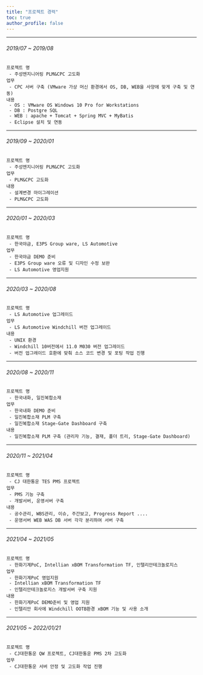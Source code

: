 ```yaml
---
title: "프로젝트 경력"
toc: true
author_profile: false
---
```

------

###### 2019/07 ~ 2019/08

```
프로젝트 명
 - 주성엔지니어링 PLM&CPC 고도화
업무
 - CPC 서버 구축 (VMware 가상 머신 환경에서 OS, DB, WEB을 사양에 맞게 구축 및 연동)
내용
 - OS : VMware OS Windows 10 Pro for Workstations
 - DB : Postgre SQL
 - WEB : apache + Tomcat + Spring MVC + MyBatis
 - Eclipse 설치 및 연동
```

------

###### 2019/09 ~ 2020/01

```
프로젝트 명
 - 주성엔지니어링 PLM&CPC 고도화
업무
 - PLM&CPC 고도화
내용
 - 설계변경 마이그레이션
 - PLM&CPC 고도화
```

------

###### 2020/01 ~ 2020/03

```
프로젝트 명
 - 한국야금, E3PS Group ware, LS Automotive
업무
 - 한국야금 DEMO 준비
 - E3PS Group ware 오류 및 디자인 수정 보완
 - LS Automotive 영업지원
```

------

###### 2020/03 ~ 2020/08

```
프로젝트 명
 - LS Automotive 업그레이드
업무
 - LS Automotive Windchill 버전 업그레이드
내용
 - UNIX 환경
 - Windchill 10버전에서 11.0 M030 버전 업그레이드
 - 버전 업그레이드 호환에 맞춰 소스 코드 변경 및 포팅 작업 진행
```

------

###### 2020/08 ~ 2020/11

```
프로젝트 명
 - 한국내화, 일진복합소재
업무
 - 한국내화 DEMO 준비
 - 일진복합소재 PLM 구축
 - 일진복합소재 Stage-Gate Dashboard 구축
내용
 - 일진복합소재 PLM 구축 (관리자 기능, 결재, 폴더 트리, Stage-Gate Dashboard)
```

------

###### 2020/11 ~ 2021/04

```
프로젝트 명
 - CJ 대한통운 TES PMS 프로젝트
업무
 - PMS 기능 구축
 - 개발서버, 운영서버 구축
내용
 - 공수관리, WBS관리, 이슈, 주간보고, Progress Report ....
 - 운영서버 WEB WAS DB 서버 각각 분리하여 서버 구축
```

------

###### 2021/04 ~ 2021/05

```
프로젝트 명
 - 한화기계PoC, Intellian xBOM Transformation TF, 인텔리안테크놀로지스
업무
 - 한화기계PoC 영업지원
 - Intellian xBOM Transformation TF
 - 인텔리안테크놀로지스 개발서버 구축 지원
내용
 - 한화기계PoC DEMO준비 및 영업 지원
 - 인텔리안 회사에 Windchill OOTB환경 xBOM 기능 및 사용 소개 
```

------

###### 2021/05 ~ 2022/01/21

```
프로젝트 명
 - CJ대한통운 QW 프로젝트, CJ대한통운 PMS 2차 고도화
업무
 - CJ대한통운 서버 안정 및 고도화 작업 진행
```

